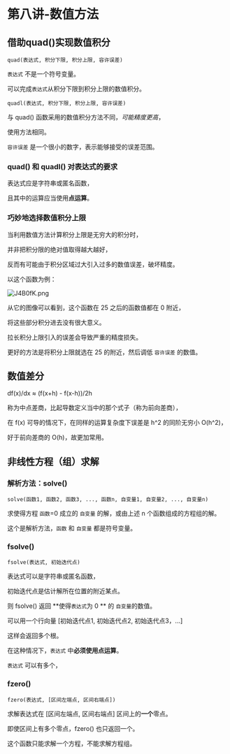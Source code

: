 # 第八讲-数值方法
## 借助quad()实现数值积分
`quad(表达式, 积分下限, 积分上限, 容许误差)`

`表达式` 不是一个符号变量。

可以完成`表达式`从积分下限到积分上限的数值积分。

`quadl(表达式, 积分下限, 积分上限, 容许误差)`

与 quad() 函数采用的数值积分方法不同，*可能精度更高*，

使用方法相同。

`容许误差` 是一个很小的数字，表示能够接受的误差范围。
### quad() 和 quadl() 对表达式的要求
表达式应是字符串或匿名函数，

且其中的运算应当使用**点运算**。
### 巧妙地选择数值积分上限
当利用数值方法计算积分上限是无穷大的积分时，

并非把积分限的绝对值取得越大越好，

反而有可能由于积分区域过大引入过多的数值误差，破坏精度。

以这个函数为例：

![J4B0fK.png](https://s1.ax1x.com/2020/04/28/J4B0fK.png)

从它的图像可以看到，这个函数在 25 之后的函数值都在 0 附近，

将这些部分积分进去没有很大意义。

拉长积分上限引入的误差会导致严重的精度损失。

更好的方法是将积分上限就选在 25 的附近，然后调低 `容许误差` 的数值。

## 数值差分
df(x)/dx ≈ (f(x+h) - f(x-h))/2h

称为中点差商，比起导数定义当中的那个式子（称为前向差商），

在 f(x) 可导的情况下，在同样的运算复杂度下误差是 h^2 的同阶无穷小 O(h^2)，

好于前向差商的 O(h)，故更加常用。
## 非线性方程（组）求解
### 解析方法：solve()
`solve(函数1, 函数2, 函数3, ..., 函数n, 自变量1, 自变量2, ..., 自变量n)`

求使得方程 `函数`=0 成立的 `自变量` 的解，或由上述 n 个函数组成的方程组的解。

这个是解析方法，`函数` 和 `自变量` 都是符号变量。

### fsolve()
`fsolve(表达式, 初始迭代点)`

表达式可以是字符串或匿名函数，

初始迭代点是估计解所在位置的附近某点。

则 fsolve() 返回 **使得`表达式`为 0 ** 的 `自变量`的数值。

可以用一个行向量 [初始迭代点1, 初始迭代点2, 初始迭代点3，...]

这样会返回多个根。

在这种情况下，`表达式` 中**必须使用点运算**。

`表达式` 可以有多个，
### fzero()
`fzero(表达式, [区间左端点, 区间右端点])`

求解表达式在 [区间左端点, 区间右端点] 区间上的**一个**零点。

即使区间上有多个零点，fzero() 也只返回一个。

这个函数只能求解一个方程，不能求解方程组。
